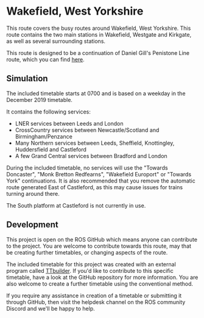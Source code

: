 # Wakefield, West Yorkshire

This route covers the busy routes around Wakefield, West Yorkshire. This route contains the two main stations in Wakefield, Westgate and Kirkgate, as well as several surrounding stations.

This route is designed to be a continuation of Daniel Gill's Penistone Line route, which you can find [here](https://www.railwayoperationsimulator.com/catalog/community-projects/united-kingdom/penistone-line).

## Simulation

The included timetable starts at 0700 and is based on a weekday in the December 2019 timetable.

It contains the following services:
- LNER services between Leeds and London
- CrossCountry services between Newcastle/Scotland and Birmingham/Penzance
- Many Northern services between Leeds, Sheffield, Knottingley, Huddersfield and Castleford
- A few Grand Central services between Bradford and London

During the included timetable, no services will use the "Towards Doncaster", "Monk Bretton Redfearns", "Wakefield Europort" or "Towards York" continuations. It is also recommended that you remove the automatic route generated East of Castleford, as this may cause issues for trains turning around there.

The South platform at Castleford is not currently in use.

## Development

This project is open on the ROS GitHub which means anyone can contribute to the project. You are welcome to contribute towards this route, may that be creating further timetables, or changing aspects of the route.

The included timetable for this project was created with an external program called [TTbuilder](https://github.com/david-humble/TTbuilder). If you'd like to contribute to this specific timetable, have a look at the GitHub repository for more information. You are also welcome to create a further timetable using the conventional method.

If you require any assistance in creation of a timetable or submitting it through GitHub, then visit the helpdesk channel on the ROS community Discord and we'll be happy to help.
